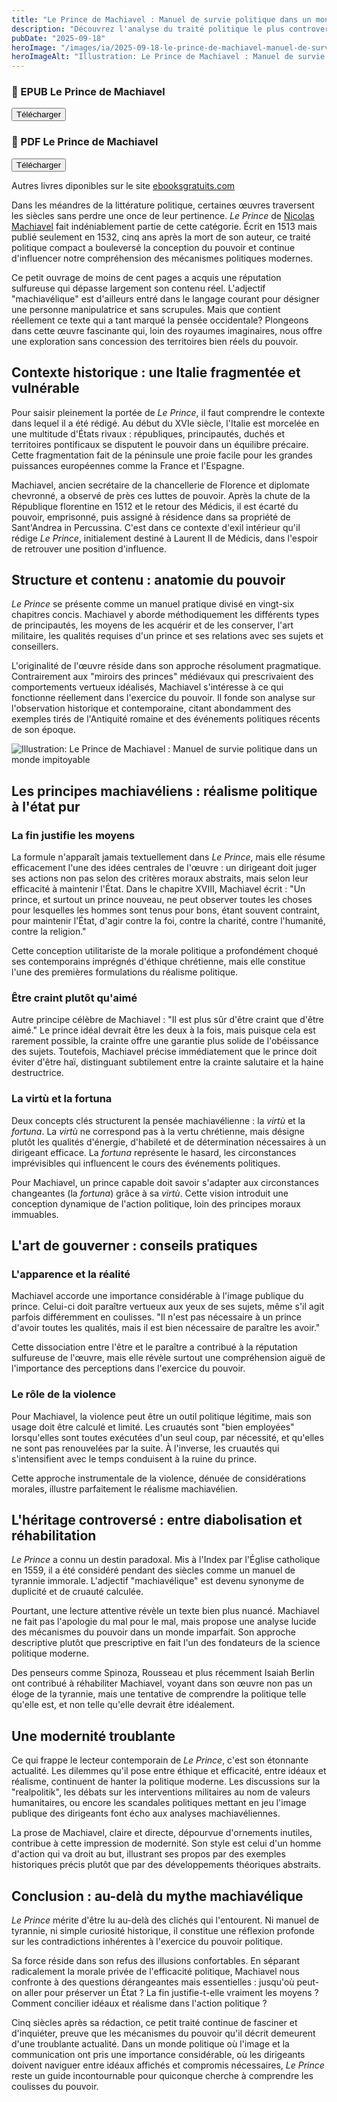 ```yaml
---
title: "Le Prince de Machiavel : Manuel de survie politique dans un monde impitoyable"
description: "Découvrez l'analyse du traité politique le plus controversé de l'histoire, qui révolutionna notre compréhension du pouvoir et reste d'une troublante actualité."
pubDate: "2025-09-18"
heroImage: "/images/ia/2025-09-18-le-prince-de-machiavel-manuel-de-survie-politique-dans-un-mo-757783-hero/2025-09-18-le-prince-de-machiavel-manuel-de-survie-politique-dans-un-mo-757783-hero.png"
heroImageAlt: "Illustration: Le Prince de Machiavel : Manuel de survie politique dans un monde impitoyable"
---
```


<div class="download-grid">
<div class="download-card level-epub ">
  <div class="card-content">
    <h3>📖 EPUB Le Prince de Machiavel</h3>
    <button id="btn-epub-machiavel_le_prince" class="download-btn" aria-label="Télécharger Le Prince de Machiavel (EPUB)">
      Télécharger
    </button>
    <div id="download-container-epub-machiavel_le_prince" class="download-container" aria-live="polite" hidden></div>
  </div>
</div>
<div class="download-card level-epub cards-horizontal">
  <div class="card-content">
    <h3>📖 PDF  Le Prince de Machiavel</h3>
    <button id="btn-pdf-machiavel_le_prince" class="download-btn" aria-label="Télécharger Le Prince de Machiavel (PDF)">
      Télécharger
    </button>
    <div id="download-container-pdf-machiavel_le_prince" class="download-container" aria-live="polite" hidden></div>
  </div>
</div>
</div>

Autres livres diponibles sur le site <a href="https://www.ebooksgratuits.com/" target="_blank" rel="noopener">ebooksgratuits.com</a>

Dans les méandres de la littérature politique, certaines œuvres traversent les siècles sans perdre une once de leur pertinence. *Le Prince* de [Nicolas Machiavel](https://www.les-philosophes.fr/machiavel.html) fait indéniablement partie de cette catégorie. Écrit en 1513 mais publié seulement en 1532, cinq ans après la mort de son auteur, ce traité politique compact a bouleversé la conception du pouvoir et continue d'influencer notre compréhension des mécanismes politiques modernes.

Ce petit ouvrage de moins de cent pages a acquis une réputation sulfureuse qui dépasse largement son contenu réel. L'adjectif "machiavélique" est d'ailleurs entré dans le langage courant pour désigner une personne manipulatrice et sans scrupules. Mais que contient réellement ce texte qui a tant marqué la pensée occidentale? Plongeons dans cette œuvre fascinante qui, loin des royaumes imaginaires, nous offre une exploration sans concession des territoires bien réels du pouvoir.

## Contexte historique : une Italie fragmentée et vulnérable

Pour saisir pleinement la portée de *Le Prince*, il faut comprendre le contexte dans lequel il a été rédigé. Au début du XVIe siècle, l'Italie est morcelée en une multitude d'États rivaux : républiques, principautés, duchés et territoires pontificaux se disputent le pouvoir dans un équilibre précaire. Cette fragmentation fait de la péninsule une proie facile pour les grandes puissances européennes comme la France et l'Espagne.

Machiavel, ancien secrétaire de la chancellerie de Florence et diplomate chevronné, a observé de près ces luttes de pouvoir. Après la chute de la République florentine en 1512 et le retour des Médicis, il est écarté du pouvoir, emprisonné, puis assigné à résidence dans sa propriété de Sant'Andrea in Percussina. C'est dans ce contexte d'exil intérieur qu'il rédige *Le Prince*, initialement destiné à Laurent II de Médicis, dans l'espoir de retrouver une position d'influence.

## Structure et contenu : anatomie du pouvoir

*Le Prince* se présente comme un manuel pratique divisé en vingt-six chapitres concis. Machiavel y aborde méthodiquement les différents types de principautés, les moyens de les acquérir et de les conserver, l'art militaire, les qualités requises d'un prince et ses relations avec ses sujets et conseillers.

L'originalité de l'œuvre réside dans son approche résolument pragmatique. Contrairement aux "miroirs des princes" médiévaux qui prescrivaient des comportements vertueux idéalisés, Machiavel s'intéresse à ce qui fonctionne réellement dans l'exercice du pouvoir. Il fonde son analyse sur l'observation historique et contemporaine, citant abondamment des exemples tirés de l'Antiquité romaine et des événements politiques récents de son époque.

<picture><source srcset="/images/ia/2025-09-18-le-prince-de-machiavel-manuel-de-survie-politique-dans-un-mo-757783-inline/2025-09-18-le-prince-de-machiavel-manuel-de-survie-politique-dans-un-mo-757783-inline.avif" type="image/avif" /><source srcset="/images/ia/2025-09-18-le-prince-de-machiavel-manuel-de-survie-politique-dans-un-mo-757783-inline/2025-09-18-le-prince-de-machiavel-manuel-de-survie-politique-dans-un-mo-757783-inline.webp" type="image/webp" /><img src="/images/ia/2025-09-18-le-prince-de-machiavel-manuel-de-survie-politique-dans-un-mo-757783-inline/2025-09-18-le-prince-de-machiavel-manuel-de-survie-politique-dans-un-mo-757783-inline.png" alt="Illustration: Le Prince de Machiavel : Manuel de survie politique dans un monde impitoyable" loading="lazy" decoding="async" /></picture>

## Les principes machiavéliens : réalisme politique à l'état pur

### La fin justifie les moyens

La formule n'apparaît jamais textuellement dans *Le Prince*, mais elle résume efficacement l'une des idées centrales de l'œuvre : un dirigeant doit juger ses actions non pas selon des critères moraux abstraits, mais selon leur efficacité à maintenir l'État. Dans le chapitre XVIII, Machiavel écrit : "Un prince, et surtout un prince nouveau, ne peut observer toutes les choses pour lesquelles les hommes sont tenus pour bons, étant souvent contraint, pour maintenir l'État, d'agir contre la foi, contre la charité, contre l'humanité, contre la religion."

Cette conception utilitariste de la morale politique a profondément choqué ses contemporains imprégnés d'éthique chrétienne, mais elle constitue l'une des premières formulations du réalisme politique.

### Être craint plutôt qu'aimé

Autre principe célèbre de Machiavel : "Il est plus sûr d'être craint que d'être aimé." Le prince idéal devrait être les deux à la fois, mais puisque cela est rarement possible, la crainte offre une garantie plus solide de l'obéissance des sujets. Toutefois, Machiavel précise immédiatement que le prince doit éviter d'être haï, distinguant subtilement entre la crainte salutaire et la haine destructrice.

### La virtù et la fortuna

Deux concepts clés structurent la pensée machiavélienne : la *virtù* et la *fortuna*. La *virtù* ne correspond pas à la vertu chrétienne, mais désigne plutôt les qualités d'énergie, d'habileté et de détermination nécessaires à un dirigeant efficace. La *fortuna* représente le hasard, les circonstances imprévisibles qui influencent le cours des événements politiques.

Pour Machiavel, un prince capable doit savoir s'adapter aux circonstances changeantes (la *fortuna*) grâce à sa *virtù*. Cette vision introduit une conception dynamique de l'action politique, loin des principes moraux immuables.

## L'art de gouverner : conseils pratiques

### L'apparence et la réalité

Machiavel accorde une importance considérable à l'image publique du prince. Celui-ci doit paraître vertueux aux yeux de ses sujets, même s'il agit parfois différemment en coulisses. "Il n'est pas nécessaire à un prince d'avoir toutes les qualités, mais il est bien nécessaire de paraître les avoir."

Cette dissociation entre l'être et le paraître a contribué à la réputation sulfureuse de l'œuvre, mais elle révèle surtout une compréhension aiguë de l'importance des perceptions dans l'exercice du pouvoir.

### Le rôle de la violence

Pour Machiavel, la violence peut être un outil politique légitime, mais son usage doit être calculé et limité. Les cruautés sont "bien employées" lorsqu'elles sont toutes exécutées d'un seul coup, par nécessité, et qu'elles ne sont pas renouvelées par la suite. À l'inverse, les cruautés qui s'intensifient avec le temps conduisent à la ruine du prince.

Cette approche instrumentale de la violence, dénuée de considérations morales, illustre parfaitement le réalisme machiavélien.

## L'héritage controversé : entre diabolisation et réhabilitation

*Le Prince* a connu un destin paradoxal. Mis à l'Index par l'Église catholique en 1559, il a été considéré pendant des siècles comme un manuel de tyrannie immorale. L'adjectif "machiavélique" est devenu synonyme de duplicité et de cruauté calculée.

Pourtant, une lecture attentive révèle un texte bien plus nuancé. Machiavel ne fait pas l'apologie du mal pour le mal, mais propose une analyse lucide des mécanismes du pouvoir dans un monde imparfait. Son approche descriptive plutôt que prescriptive en fait l'un des fondateurs de la science politique moderne.

Des penseurs comme Spinoza, Rousseau et plus récemment Isaiah Berlin ont contribué à réhabiliter Machiavel, voyant dans son œuvre non pas un éloge de la tyrannie, mais une tentative de comprendre la politique telle qu'elle est, et non telle qu'elle devrait être idéalement.

## Une modernité troublante

Ce qui frappe le lecteur contemporain de *Le Prince*, c'est son étonnante actualité. Les dilemmes qu'il pose entre éthique et efficacité, entre idéaux et réalisme, continuent de hanter la politique moderne. Les discussions sur la "realpolitik", les débats sur les interventions militaires au nom de valeurs humanitaires, ou encore les scandales politiques mettant en jeu l'image publique des dirigeants font écho aux analyses machiavéliennes.

La prose de Machiavel, claire et directe, dépourvue d'ornements inutiles, contribue à cette impression de modernité. Son style est celui d'un homme d'action qui va droit au but, illustrant ses propos par des exemples historiques précis plutôt que par des développements théoriques abstraits.

## Conclusion : au-delà du mythe machiavélique

*Le Prince* mérite d'être lu au-delà des clichés qui l'entourent. Ni manuel de tyrannie, ni simple curiosité historique, il constitue une réflexion profonde sur les contradictions inhérentes à l'exercice du pouvoir politique.

Sa force réside dans son refus des illusions confortables. En séparant radicalement la morale privée de l'efficacité politique, Machiavel nous confronte à des questions dérangeantes mais essentielles : jusqu'où peut-on aller pour préserver un État ? La fin justifie-t-elle vraiment les moyens ? Comment concilier idéaux et réalisme dans l'action politique ?

Cinq siècles après sa rédaction, ce petit traité continue de fasciner et d'inquiéter, preuve que les mécanismes du pouvoir qu'il décrit demeurent d'une troublante actualité. Dans un monde politique où l'image et la communication ont pris une importance considérable, où les dirigeants doivent naviguer entre idéaux affichés et compromis nécessaires, *Le Prince* reste un guide incontournable pour quiconque cherche à comprendre les coulisses du pouvoir.